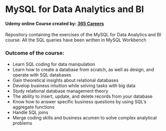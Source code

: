 # MySQL for Data Analytics and BI
#### Udemy online Course created by: [365 Careers](https://www.udemy.com/user/365careers/)

Repository containing the exercises of the MySQL for Data Analytics and BI course.
All the SQL queries have been written in MySQL Workbench
### Outcome of the course:
- Learn SQL coding for data manipulation
- Learn how to create a database from scratch, as well as design, and operate with SQL databases
- Gain theoretical insights about relational databases
- Develop business intuition while solving tasks with big data
- Study relational database management theory
- The ability to insert, update, and delete records from your database
- Know how to answer specific business questions by using SQL’s aggregate functions
- Handle SQL joins
- Merge coding skills and business acumen to solve complex analytical problems

